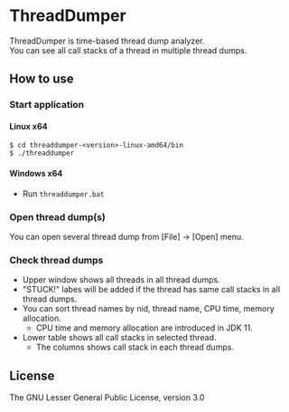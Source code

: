 # ThreadDumper

ThreadDumper is time-based thread dump analyzer.  
You can see all call stacks of a thread in multiple thread dumps.

## How to use

### Start application

#### Linux x64

```
$ cd threaddumper-<version>-linux-amd64/bin
$ ./threaddumper
```

#### Windows x64

* Run `threaddumper.bat`

### Open thread dump(s)

You can open several thread dump from [File] -> [Open] menu.

### Check thread dumps

* Upper window shows all threads in all thread dumps.
* "STUCK!" labes will be added if the thread has same call stacks in all thread dumps.
* You can sort thread names by nid, thread name, CPU time, memory allocation.
    * CPU time and memory allocation are introduced in JDK 11.
* Lower table shows all call stacks in selected thread.
    * The columns shows call stack in each thread dumps.

## License

The GNU Lesser General Public License, version 3.0
